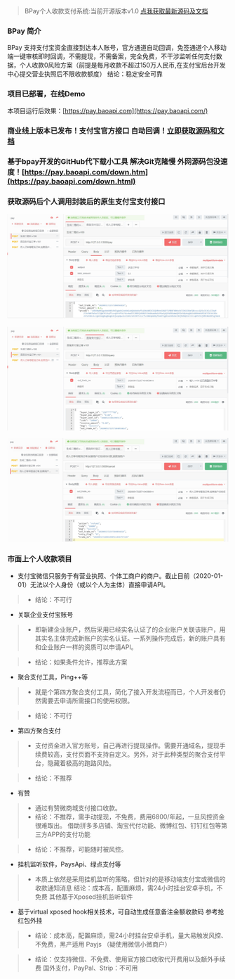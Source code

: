 > BPay个人收款支付系统:当前开源版本v1.0 [点我获取最新源码及文档](https://pay.baoapi.com/)

### BPay 简介

BPay
支持支付宝资金直接到达本人账号，官方通道自动回调，免签通道个人移动端一键审核即时回调，不需提现，不需备案，完全免费，不干涉监听任何支付数据，个人收款0风险方案（前提是每月收款不超过150万人民币,在支付宝后台开发中心提交营业执照后不限收款额度）
结论：稳定安全可靠

### 项目已部署，在线Demo
本项目运行后效果：[https://pay.baoapi.com](https://pay.baoapi.com/)

### 商业线上版本已发布！支付宝官方接口 自动回调！[立即获取源码和文档](https://pay.baoapi.com/)
### 基于bpay开发的GitHub代下载小工具 解决Git克隆慢 外网源码包没速度！[https://pay.baoapi.com/down.htm](https://pay.baoapi.com/down.html)


### 获取源码后个人调用封装后的原生支付宝支付接口
![img](img/img0517232006.jpeg)

![img](img/img0517232017.jpeg)

![img](img/img0517232029.jpeg)

### 市面上个人收款项目
 * 支付宝微信只服务于有营业执照、个体工商户的商户。截止目前（2020-01-01）无法以个人身份（或以个人为主体）直接申请API。

> * 结论：不可行

 * 关联企业支付宝账号

> * 即新建企业账户，然后采用已经实名认证了的企业账户关联该账户，用其实名主体完成新账户的实名认证。一系列操作完成后，新的账户具有和企业账户一样的资质可以申请API。

> *  结论：如果条件允许，推荐此方案

 * 聚合支付工具，Ping++等

> * 就是个第四方聚合支付工具，简化了接入开发流程而已，个人开发者仍然需要去申请所需接口的使用权限。

> * 结论：不可行

 * 第四方聚合支付

> * 支付资金进入官方账号，自己再进行提现操作。需要开通域名，提现手续费较高，支付页面不支持自定义。另外，对于此种类型的聚合支付平台，隐藏着极高的跑路风险。

> * 结论：不推荐

 * 有赞

> * 通过有赞微商城支付接口收款。
> * 结论：不推荐，需手动提现，不免费，费用6800/年起，一旦风控资金很难取出。
借助拼多多店铺、淘宝代付功能、微博红包、钉钉红包等第三方APP的支付功能

> * 结论：不推荐，可能随时被风控。

 * 挂机监听软件，PaysApi、绿点支付等

> * 本质上依然是采用挂机监听的策略，但针对的是移动端支付宝或微信的收款通知消息
结论：成本高，配置麻烦，需24小时挂台安卓手机，不免费
其他基于Xposed挂机监听软件

 * 基于virtual xposed hook相关技术，可自动生成任意备注金额收款码 参考抢红包外挂
> * 结论：成本高，配置麻烦，需24小时挂台安卓手机，量大易触发风控、不免费，黑产适用
Payjs （疑使用微信小微商户）

> * 结论：仅支持微信、不免费、使用官方接口收取代开费用以及额外手续费
国外支付，PayPal、Strip：不可用
